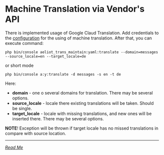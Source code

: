 Machine Translation via Vendor's API
===================================

There is implemented usage of Google Claud Translation.
Add credentials to the [configuration](configuration.md) for the using of machine translation.
After that, you can execute command:
```shell
php bin/console aeliot_trans_maintain:yaml:translate --domain=messages --source_locale=en --target_locale=de
```
or short mode
```shell
php bin/console a:y:translate -d messages -s en -t de
```

Here:
- **domain** - one o several domains for translation. There may be several options.
- **source_locale** - locale there existing translations will be taken. Should be single.
- **target_locale** - locale with missing translations, and new ones will be inserted there. There may be several options.

**NOTE**! Exception will be thrown if target locale has no missed translations in compare with source location.

---
*[Read Me](../README.md)*
